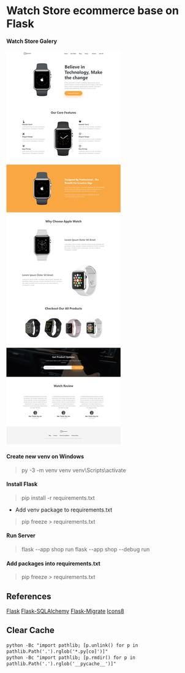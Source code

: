 
# Watch Store ecommerce base on Flask

#### Watch Store Galery
![Home Page](https://github.com/maithanhduyan/watch-store/blob/master/shop/static/images/screencapture.png?raw=true)
#### Create new venv on Windows
> py -3 -m venv venv
> venv\Scripts\activate
#### Install Flask
> pip install -r requirements.txt
- Add venv package to requirements.txt
> pip freeze > requirements.txt
#### Run Server
> flask --app shop run
> flask --app shop --debug run
#### Add packages into requirements.txt
> pip freeze > requirements.txt 


## References
[Flask](https://flask.palletsprojects.com/en/latest/)
[Flask-SQLAlchemy](https://flask-sqlalchemy.palletsprojects.com/en/latest/)
[Flask-Migrate](https://flask-migrate.readthedocs.io/en/latest/)
[Icons8](https://icons8.com/)

## Clear Cache
~~~
python -Bc "import pathlib; [p.unlink() for p in pathlib.Path('.').rglob('*.py[co]')]"
python -Bc "import pathlib; [p.rmdir() for p in pathlib.Path('.').rglob('__pycache__')]"


~~~
